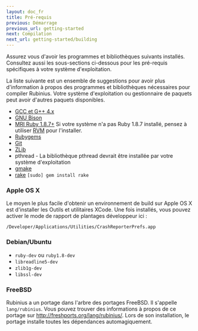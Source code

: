 ```yaml
---
layout: doc_fr
title: Pré-requis
previous: Démarrage
previous_url: getting-started
next: Compilation
next_url: getting-started/building
---
```


Assurez vous d'avoir les programmes et bibliothèques suivants installés.
Consultez aussi les sous-sections ci-dessous pour les pré-requis spécifiques
à votre système d'exploitation.

La liste suivante est un ensemble de suggestions pour avoir plus d'information
à propos des programmes et bibliothèques nécessaires pour compiler Rubinius.
Votre système d'exploitation ou gestionnaire de paquets peut avoir
d'autres paquets disponibles.

  * [GCC et G++ 4.x](http://gcc.gnu.org/)
  * [GNU Bison](http://www.gnu.org/software/bison/)
  * [MRI Ruby 1.8.7+](http://www.ruby-lang.org/) Si votre système n'a pas
    Ruby 1.8.7 installé, pensez à utiliser [RVM](http://rvm.beginrescueend.com/)
    pour l'installer.
  * [Rubygems](http://www.rubygems.org/)
  * [Git](http://git.or.cz/)
  * [ZLib](http://www.zlib.net/)
  * pthread - La bibliothèque pthread devrait être installée par votre système d'exploitation
  * [gmake](http://savannah.gnu.org/projects/make/)
  * [rake](http://rake.rubyforge.org/) `[sudo] gem install rake`


### Apple OS X

Le moyen le plus facile d'obtenir un environnement de build sur Apple OS X est d'installer les
Outils et utilitaires XCode. Une fois installés, vous pouvez activer le mode de rapport de plantages
développeur ici :

`/Developer/Applications/Utilities/CrashReporterPrefs.app`

### Debian/Ubuntu

  * `ruby-dev` ou `ruby1.8-dev`
  * `libreadline5-dev`
  * `zlib1g-dev`
  * `libssl-dev`

### FreeBSD

Rubinius a un portage dans l'arbre des portages FreeBSD. Il s'appelle `lang/rubinius`.
Vous pouvez trouver des informations à propos de ce portage sur <http://freshports.org/lang/rubinius/>.
Lors de son installation, le portage installe toutes les dépendances automagiquement.


